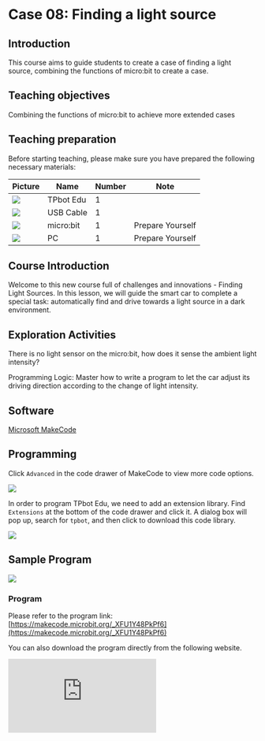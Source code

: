﻿---
sidebar_position: 8
sidebar_label: Finding a light source
---

# Case 08: Finding a light source

## Introduction

This course aims to guide students to create a case of finding a light source, combining the functions of micro:bit to create a case.

## Teaching objectives

Combining the functions of micro:bit to achieve more extended cases

## Teaching preparation

Before starting teaching, please make sure you have prepared the following necessary materials:

| Picture | Name | Number | Note |
|---|---|---|---|
| ![](https://wiki-media-ef.oss-cn-hongkong.aliyuncs.com/docs/microbit/microbit-smart-car/microbit-tpbot-edu/TPBot_tianpeng_edu.png)| TPbot Edu | 1 |   |
| ![](https://wiki-media-ef.oss-cn-hongkong.aliyuncs.com/docs/microbit/interesting-case/cutebot-fun-football-game-kit/cases-libraries/images/USB-data-cable.png) | USB Cable | 1 |   |
| ![](https://wiki-media-ef.oss-cn-hongkong.aliyuncs.com/docs/microbit/interesting-case/cutebot-fun-football-game-kit/cases-libraries/images/microbit.png) | micro:bit | 1 | Prepare Yourself |
| ![](https://wiki-media-ef.oss-cn-hongkong.aliyuncs.com/docs/microbit/interesting-case/cutebot-fun-football-game-kit/cases-libraries/images/pc.png) | PC | 1 | Prepare Yourself |

## Course Introduction

Welcome to this new course full of challenges and innovations - Finding Light Sources. In this lesson, we will guide the smart car to complete a special task: automatically find and drive towards a light source in a dark environment.

## Exploration Activities

There is no light sensor on the micro:bit, how does it sense the ambient light intensity?

Programming Logic: Master how to write a program to let the car adjust its driving direction according to the change of light intensity.

## Software

[Microsoft MakeCode](https://makecode.microbit.org/#)

## Programming

Click `Advanced` in the code drawer of MakeCode to view more code options.

![](https://wiki-media-ef.oss-cn-hongkong.aliyuncs.com/docs/microbit/interesting-case/classroom-science-pack/images/classroom-science-pack-add-extensions-02.png)

In order to program TPbot Edu, we need to add an extension library. Find `Extensions` at the bottom of the code drawer and click it. A dialog box will pop up, search for `tpbot`, and then click to download this code library.

![](https://wiki-media-ef.oss-cn-hongkong.aliyuncs.com/docs/microbit/microbit-smart-car/microbit-tpbot/images/TPBot_tianpeng_case_01_03.png)


## Sample Program

![](https://wiki-media-ef.oss-cn-hongkong.aliyuncs.com/i18n/en/docusaurus-plugin-content-docs/current/microbit/microbit-smart-car/microbit-tpbot-edu/TPBot_tianpeng_edu_case_08_07.png)

### Program

Please refer to the program link: [https://makecode.microbit.org/_XFU1Y48PkPf6](https://makecode.microbit.org/_XFU1Y48PkPf6)

You can also download the program directly from the following website.

<div
    style={{
        position: 'relative',
        paddingBottom: '60%',
        overflow: 'hidden',
    }}
>
    <iframe
        src="https://makecode.microbit.org/_XFU1Y48PkPf6"
        frameborder="0"
        sandbox="allow-popups allow-forms allow-scripts allow-same-origin"
        style={{
            position: 'absolute',
            width: '100%',
            height: '100%',
        }}
    />
</div>


## Conclusion

When powered on, the car rotates in place, and when a light source appears in the environment, the car moves towards the light source.

## Extended Knowledge

**How does micro:bit sense ambient light intensity without a light sensor? **

The principle of micro:bit sensing ambient light intensity is actually achieved through its LED matrix. Although micro:bit does not have a dedicated light sensor, its LED matrix can be used as an output device to display images and as an input device to measure light values. Specifically, the LED matrix of micro:bit is used to sense the ambient light by repeatedly converting some LED drivers into inputs and sampling the voltage decay time, which is roughly proportional to the level of ambient light.

LEDs are usually used as light emitters, but they are also basic photodiodes that can be used as light detectors. When the LED driver circuit is incorporated, its function can be well demonstrated without any additional hardware.

The micro:bit screen is composed of a 5x5 LED dot matrix. Running software repeatedly updates this matrix at high speed so that it is within the user's field of view and no flash is detected. This LED matrix is also used to sense ambient light by repeatedly switching some LED drive pins to input and sampling the voltage decay time.
.

In short, micro:bit uses the photoelectric characteristics of its LED matrix to sense the intensity of ambient light by measuring the voltage decay time when the LED switches from the drive state to the input state, thereby realizing the light sensing function. Although this method is not a light sensor in the traditional sense, it can achieve similar effects in practical applications.
